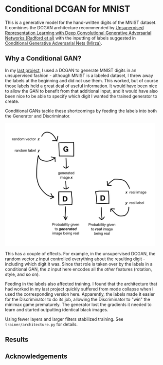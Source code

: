 # Conditional DCGAN for MNIST

This is a generative model for the hand-written digits of the MNIST dataset. It combines the DCGAN architecture recommended by [Unsupervised Representation Learning with Deep Convolutional Generative Adversarial Networks (Radford et al)](https://arxiv.org/pdf/1511.06434.pdf) with the inputting of labels suggested in [Conditional Generative Adversarial Nets (Mirza)](https://arxiv.org/pdf/1411.1784.pdf).

## Why a Conditional GAN?

In my [last project](https://github.com/sarahwolf32/DCGAN-for-MNIST), I used a DCGAN to generate MNIST digits in an unsupervised fashion - although MNIST is a labeled dataset, I threw away the labels at the beginning and did not use them. This worked, but of course those labels held a great deal of useful information. It would have been nice to allow the GAN to benefit from that additional input, and it would have also been nice to be able to specify which digit I wanted the trained generator to create. 

Conditional GANs tackle these shortcomings by feeding the labels into both the Generator and Discriminator. 

<img src='cGAN_diagram2.png' height="404" width="494">

This has a couple of effects. For example, in the unsupervised DCGAN, the random vector <i>z</i> input controlled everything about the resulting digit - including which digit it was. Since that role is taken over by the labels in a conditional GAN, the <i>z</i> input here encodes all the <i>other</i> features (rotation, style, and so on). 

Feeding in the labels also affected training. I found that the architecture that had worked in my last project quickly suffered from mode collapse when I used the corresponding version here. Apparently, the labels made it easier for the Discriminator to do its job, allowing the Discriminator to "win" the minimax game prematurely. The generator lost the gradients it needed to learn and started outputting identical black images. 

Using fewer layers and larger filters stabilized training. See ```trainer/architecture.py``` for details.

## Results

## Acknowledgements




